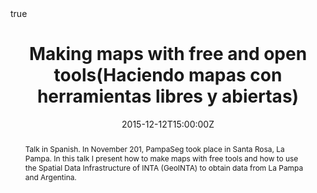 ---
abstract: Talk in Spanish. In November 201, PampaSeg took place in Santa Rosa, La Pampa. In this talk I present how to make maps with free tools and how to use the Spatial Data Infrastructure of INTA (GeoINTA) to obtain data from La Pampa and Argentina. 
all_day: false
authors: []
date: "2015-12-12T15:00:00Z"
event: PampaSeg
event_url: https://www.pampaseg.org/
featured: false
links:
- icon: twitter
  icon_pack: fab
  name: Follow
  url: https://twitter.com/yabellini 
location: Centro Cultural Municipal, Santa Rosa, La Pampa
math: true
publishDate: "2015-12-12T15:00:00Z"
slides: 
summary: Talk in Spanish. In November 201, PampaSeg took place in Santa Rosa, La Pampa. In this talk I present how to make maps with free tools and how to use the Spatial Data Infrastructure of INTA (GeoINTA) to obtain data from La Pampa and Argentina. 
tags: []
title: Making maps with free and open tools(Haciendo mapas con herramientas libres y abiertas)
url_code: ""
url_pdf: "MakeMapOpenTools.pdf"
url_slides: ""
url_video: ""
---